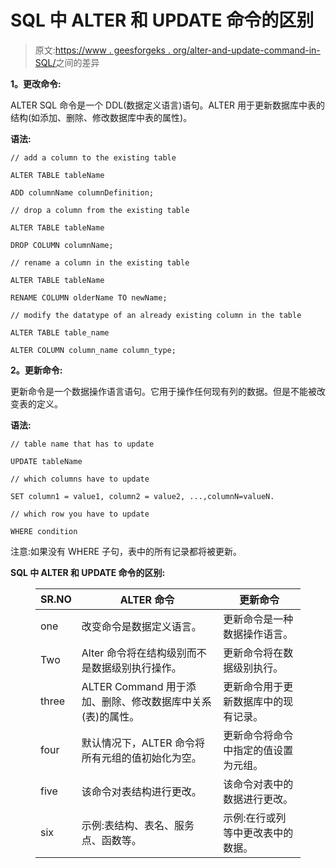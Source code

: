# SQL 中 ALTER 和 UPDATE 命令的区别

> 原文:[https://www . geesforgeks . org/alter-and-update-command-in-SQL/](https://www.geeksforgeeks.org/difference-between-alter-and-update-command-in-sql/)之间的差异

**1。更改命令:**

ALTER SQL 命令是一个 DDL(数据定义语言)语句。ALTER 用于更新数据库中表的结构(如添加、删除、修改数据库中表的属性)。

**语法:**

```
// add a column to the existing table

ALTER TABLE tableName

ADD columnName columnDefinition;

// drop a column from the existing table

ALTER TABLE tableName

DROP COLUMN columnName;

// rename a column in the existing table

ALTER TABLE tableName

RENAME COLUMN olderName TO newName;

// modify the datatype of an already existing column in the table

ALTER TABLE table_name

ALTER COLUMN column_name column_type;

```

**2。更新命令:**

更新命令是一个数据操作语言语句。它用于操作任何现有列的数据。但是不能被改变表的定义。

**语法:**

```
// table name that has to update

UPDATE tableName

// which columns have to update

SET column1 = value1, column2 = value2, ...,columnN=valueN.

// which row you have to update

WHERE condition

```

注意:如果没有 WHERE 子句，表中的所有记录都将被更新。

**SQL 中 ALTER 和 UPDATE 命令的区别:**

<figure class="table">

| SR.NO | ALTER 命令 | 更新命令 |
| --- | --- | --- |
| one | 改变命令是数据定义语言。 | 更新命令是一种数据操作语言。 |
| Two | Alter 命令将在结构级别而不是数据级别执行操作。 | 更新命令将在数据级别执行。 |
| three | ALTER Command 用于添加、删除、修改数据库中关系(表)的属性。 | 更新命令用于更新数据库中的现有记录。 |
| four | 默认情况下，ALTER 命令将所有元组的值初始化为空。 | 更新命令将命令中指定的值设置为元组。 |
| five | 该命令对表结构进行更改。 | 该命令对表中的数据进行更改。 |
| six | 示例:表结构、表名、服务点、函数等。 | 示例:在行或列等中更改表中的数据。 |

</figure>